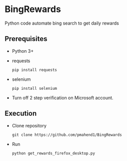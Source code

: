 # BingRewards

Python code automate bing search to get daily rewards

## Prerequisites

- Python 3+ 
- requests

    ```shell
    pip install requests
    ```

- selenium

    ```shell
    pip install selenium
    ```

- Turn off 2 step verification on Microsoft account.

## Execution

- Clone repository
  
    ```shell
    git clone https://github.com/pmahend1/BingRewards
    ```

- Run

    ```shell
    python get_rewards_firefox_desktop.py
    ```
